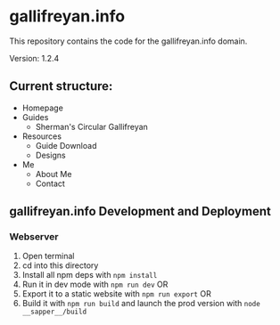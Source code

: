 # gallifreyan.info

This repository contains the code for the gallifreyan.info domain.

Version: 1.2.4

## Current structure:

- Homepage
- Guides
    - Sherman's Circular Gallifreyan
- Resources
    - Guide Download
    - Designs
- Me
    - About Me
    - Contact

## gallifreyan.info Development and Deployment

### Webserver

1. Open terminal
2. cd into this directory
3. Install all npm deps with `npm install`
4. Run it in dev mode with `npm run dev` OR
5. Export it to a static website with `npm run export` OR
6. Build it with `npm run build` and launch the prod version with `node __sapper__/build`